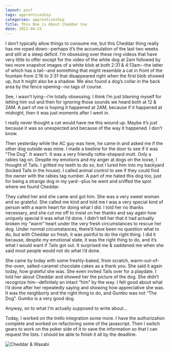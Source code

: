 ```yaml
---
layout: post 
tags: apprenticeship
categories: apprenticeship
Title: This One is About Cheddar too
date: 2021-04-23
---
```


I don’t typically allow things to consume me, but this Cheddar thing really has me roped down--perhaps it’s the accumulation of the last two weeks and still at a sleep deficit.  I’m obsessing over these ring videos that have very little to offer except for the video of the white dog at 2am followed by two more snapshot images of a white blob at both 2:31 & 4:13am--the latter of which has a tail--and something that might resemble a cat in front of the fountain from 2:16 to 2:31 that disappeared right when the first blob showed up, but it might also be a shadow.  We also found a dog’s collar in the back area by the fence opening--no tags of course.  

See, i wasn’t lying--i’m totally obsessing.  I think I’m just blaming myself for letting him out and then for ignoring those sounds we heard both at 12 & 2AM.  A part of me is hoping it happened at 2AM, because if it happened at midnight, then it was just moments after I went in.

I really never thought a cat would have me this wound up.  Maybe it’s just because it was so unexpected and because of the way it happened.  I don’t know.  

Then yesterday while the AC guy was here, he came in and asked me if the other dog outside was mine.  I made a beeline for the door to see if it was “The Dog”.  It wasn’t.  It was a very friendly rottie-shepard mutt.    Only a rabies tag on.  Despite my emotions and my anger at dogs on the loose, I thought of Tails.  I gritted my teeth to do so, but I lured him into my backyard (locked Tails in the house).  I called animal control to see if they could find the owner with the rabies tag number.  A part of me hated this dog too, just for being a strange dog in my yard--plus he went and sniffed the spot where we found Cheddar.  

They called her and she came and got him.  She was a very sweet woman and so grateful.  She called me kind and told me I was a very special kind of person with a warm heart for doing what I did.  I told her no thanks necessary, and she cut me off to insist on her thanks and say again how uniquely special it was what I’d done.  I didn’t tell her that it had actually broken my “warm” heart under the very fresh circumstances to rescue her dog.  Under normal circumstances, there’d have been no question what to do, but with Cheddar so fresh, it was painful to do the right thing.  I did it because, despite my emotional state,  it was the right thing to do, and it’s what I would want if Tails got out.  It surprised me & saddened me when she said most people would not do what I’d done.  

She came by today with some freshly-baked, from scratch, warm-out-of-the-oven, salted-caramel chocolate cakes as a thank you.  She said it again today, how grateful she was.  She even invited Tails over for a playdate.  I told her about Cheddar and showed her the picture of the dog.  She didn’t recognize him--definitely an intact “him” by the way.  I felt good about what I’d done after her repeatedly saying and showing how appreciative she was.   It was the neighborly and the right thing to do, and Gumbo was not “The Dog”.  Gumbo is a very good dog.  

Anyway, on to what I’m actually supposed to write about…

Today, I worked on the trello integration some more.  I have the authorization complete and worked on refactoring some of the javascript.  Then I switch gears to work on the poker side of it to save the information so that I can request the lists.  I should be able to finish it all by the deadline.  

![Cheddar & Wasabi](https://maniginam.github.io/apprenticeship/pics&vids/Cheddar&Wasabi.JPG#thumbnail)